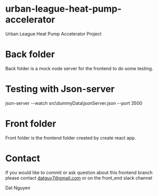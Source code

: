 # urban-league-heat-pump-accelerator

Urban League Heat Pump Accelerator Project

# Back folder

Back folder is a mock node server for the frontend to do some testing.

# Testing with Json-server

 json-server --watch src\dummyData\jsonServer.json --port 3500

# Front folder

Front folder is the frontend folder created by create react app.

# Contact

If you would like to commit or ask question about this frontend branch
please contact datguy7@gmail.com or on the front_end slack channel

Dat Nguyen
